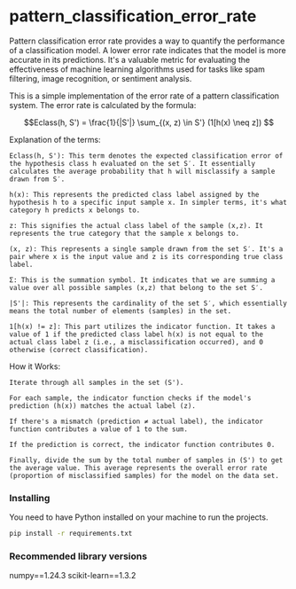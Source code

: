 # pattern_classification_error_rate

Pattern classification error rate provides a way to quantify the performance of a classification model. A lower error rate indicates that the model is more accurate in its predictions. It's a valuable metric for evaluating the effectiveness of machine learning algorithms used for tasks like spam filtering, image recognition, or sentiment analysis.

This is a simple implementation of the error rate of a pattern classification system.
The error rate is calculated by the formula:

$$Eclass(h, S') = \frac{1}{|S'|} \sum_{(x, z) \in S'} (1[h(x) \neq z]) $$

Explanation of the terms:

    Eclass(h, S'): This term denotes the expected classification error of the hypothesis class h evaluated on the set S′. It essentially calculates the average probability that h will misclassify a sample drawn from S′.

    h(x): This represents the predicted class label assigned by the hypothesis h to a specific input sample x. In simpler terms, it's what category h predicts x belongs to.

    z: This signifies the actual class label of the sample (x,z). It represents the true category that the sample x belongs to.

    (x, z): This represents a single sample drawn from the set S′. It's a pair where x is the input value and z is its corresponding true class label.

    Σ: This is the summation symbol. It indicates that we are summing a value over all possible samples (x,z) that belong to the set S′.

    |S'|: This represents the cardinality of the set S′, which essentially means the total number of elements (samples) in the set.

    1[h(x) != z]: This part utilizes the indicator function. It takes a value of 1 if the predicted class label h(x) is not equal to the actual class label z (i.e., a misclassification occurred), and 0 otherwise (correct classification).

How it Works:

    Iterate through all samples in the set (S').

    For each sample, the indicator function checks if the model's prediction (h(x)) matches the actual label (z).

    If there's a mismatch (prediction ≠ actual label), the indicator function contributes a value of 1 to the sum.

    If the prediction is correct, the indicator function contributes 0.

    Finally, divide the sum by the total number of samples in (S') to get the average value. This average represents the overall error rate (proportion of misclassified samples) for the model on the data set.

### Installing

You need to have Python installed on your machine to run the projects.

```bash
pip install -r requirements.txt
```

### Recommended library versions

numpy==1.24.3
scikit-learn==1.3.2
